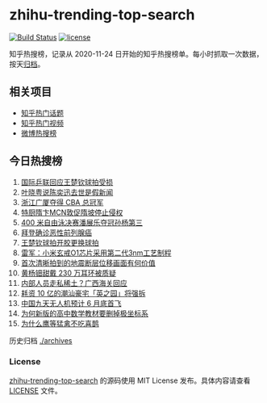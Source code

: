 # zhihu-trending-top-search

[![Build Status](https://github.com/justjavac/zhihu-trending-top-search/workflows/ci/badge.svg?branch=main)](https://github.com/justjavac/zhihu-trending-top-search/actions)
[![license](https://img.shields.io/github/license/justjavac/zhihu-trending-top-search)](https://github.com/justjavac/zhihu-trending-top-search/blob/main/LICENSE)

知乎热搜榜，记录从 2020-11-24 日开始的知乎热搜榜单。每小时抓取一次数据，按天[归档](./archives)。

## 相关项目

- [知乎热门话题](https://github.com/justjavac/zhihu-trending-hot-questions)
- [知乎热门视频](https://github.com/justjavac/zhihu-trending-hot-video)
- [微博热搜榜](https://github.com/justjavac/weibo-trending-hot-search)

## 今日热搜榜

<!-- BEGIN -->
<!-- 最后更新时间 Wed May 21 2025 03:16:49 GMT+0800 (China Standard Time) -->

1. [国际乒联回应王楚钦球拍受损](https://www.zhihu.com/search?q=%E5%9B%BD%E9%99%85%E4%B9%92%E8%81%94%E5%9B%9E%E5%BA%94%E7%8E%8B%E6%A5%9A%E9%92%A6%E7%90%83%E6%8B%8D%E5%8F%97%E6%8D%9F)
1. [叶晓粤说陈奕迅去世是假新闻](https://www.zhihu.com/search?q=%E5%8F%B6%E6%99%93%E7%B2%A4%E8%AF%B4%E9%99%88%E5%A5%95%E8%BF%85%E5%8E%BB%E4%B8%96%E6%98%AF%E5%81%87%E6%96%B0%E9%97%BB)
1. [浙江广厦夺得 CBA 总冠军](https://www.zhihu.com/search?q=%E6%B5%99%E6%B1%9F%E5%B9%BF%E5%8E%A6%E5%A4%BA%E5%BE%97%20CBA%20%E6%80%BB%E5%86%A0%E5%86%9B)
1. [特厨隋卞MCN敦促隋坡停止侵权](https://www.zhihu.com/search?q=%E7%89%B9%E5%8E%A8%E9%9A%8B%E5%8D%9EMCN%E6%95%A6%E4%BF%83%E9%9A%8B%E5%9D%A1%E5%81%9C%E6%AD%A2%E4%BE%B5%E6%9D%83)
1. [400 米自由泳决赛潘展乐夺冠孙杨第三](https://www.zhihu.com/search?q=400%20%E7%B1%B3%E8%87%AA%E7%94%B1%E6%B3%B3%E5%86%B3%E8%B5%9B%E6%BD%98%E5%B1%95%E4%B9%90%E5%A4%BA%E5%86%A0%E5%AD%99%E6%9D%A8%E7%AC%AC%E4%B8%89)
1. [拜登确诊恶性前列腺癌](https://www.zhihu.com/search?q=%E6%8B%9C%E7%99%BB%E7%A1%AE%E8%AF%8A%E6%81%B6%E6%80%A7%E5%89%8D%E5%88%97%E8%85%BA%E7%99%8C)
1. [王楚钦球拍开胶更换球拍](https://www.zhihu.com/search?q=%E7%8E%8B%E6%A5%9A%E9%92%A6%E7%90%83%E6%8B%8D%E5%BC%80%E8%83%B6%E6%9B%B4%E6%8D%A2%E7%90%83%E6%8B%8D)
1. [雷军：小米玄戒O1芯片采用第二代3nm工艺制程](https://www.zhihu.com/search?q=%E9%9B%B7%E5%86%9B%EF%BC%9A%E5%B0%8F%E7%B1%B3%E7%8E%84%E6%88%92O1%E8%8A%AF%E7%89%87%E9%87%87%E7%94%A8%E7%AC%AC%E4%BA%8C%E4%BB%A33nm%E5%B7%A5%E8%89%BA%E5%88%B6%E7%A8%8B)
1. [首次清晰拍到的地震断层位移画面有何价值](https://www.zhihu.com/search?q=%E9%A6%96%E6%AC%A1%E6%B8%85%E6%99%B0%E6%8B%8D%E5%88%B0%E7%9A%84%E5%9C%B0%E9%9C%87%E6%96%AD%E5%B1%82%E4%BD%8D%E7%A7%BB%E7%94%BB%E9%9D%A2%E6%9C%89%E4%BD%95%E4%BB%B7%E5%80%BC)
1. [黄杨钿甜戴 230 万耳环被质疑](https://www.zhihu.com/search?q=%E9%BB%84%E6%9D%A8%E9%92%BF%E7%94%9C%E6%88%B4%20230%20%E4%B8%87%E8%80%B3%E7%8E%AF%E8%A2%AB%E8%B4%A8%E7%96%91)
1. [内部人员走私稀土？广西海关回应](https://www.zhihu.com/search?q=%E5%86%85%E9%83%A8%E4%BA%BA%E5%91%98%E8%B5%B0%E7%A7%81%E7%A8%80%E5%9C%9F%EF%BC%9F%E5%B9%BF%E8%A5%BF%E6%B5%B7%E5%85%B3%E5%9B%9E%E5%BA%94)
1. [耗资 10 亿的潮汕豪宅「英之园」将强拆](https://www.zhihu.com/search?q=%E8%80%97%E8%B5%84%2010%20%E4%BA%BF%E7%9A%84%E6%BD%AE%E6%B1%95%E8%B1%AA%E5%AE%85%E3%80%8C%E8%8B%B1%E4%B9%8B%E5%9B%AD%E3%80%8D%E5%B0%86%E5%BC%BA%E6%8B%86)
1. [中国九天无人机预计 6 月底首飞](https://www.zhihu.com/search?q=%E4%B8%AD%E5%9B%BD%E4%B9%9D%E5%A4%A9%E6%97%A0%E4%BA%BA%E6%9C%BA%E9%A2%84%E8%AE%A1%206%20%E6%9C%88%E5%BA%95%E9%A6%96%E9%A3%9E)
1. [为何新版的高中数学教材要删掉极坐标系](https://www.zhihu.com/search?q=%E4%B8%BA%E4%BD%95%E6%96%B0%E7%89%88%E7%9A%84%E9%AB%98%E4%B8%AD%E6%95%B0%E5%AD%A6%E6%95%99%E6%9D%90%E8%A6%81%E5%88%A0%E6%8E%89%E6%9E%81%E5%9D%90%E6%A0%87%E7%B3%BB)
1. [为什么鹰等猛禽不吃喜鹊](https://www.zhihu.com/search?q=%E4%B8%BA%E4%BB%80%E4%B9%88%E9%B9%B0%E7%AD%89%E7%8C%9B%E7%A6%BD%E4%B8%8D%E5%90%83%E5%96%9C%E9%B9%8A)

<!-- END -->

历史归档 [./archives](./archives)

### License

[zhihu-trending-top-search](https://github.com/justjavac/zhihu-trending-top-search) 的源码使用 MIT License
发布。具体内容请查看 [LICENSE](./LICENSE) 文件。
